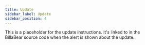 ```yaml
---
title: Update
sidebar_label: Update
sidebar_position: 4
---
```

This is a placeholder for the update instructions. It's linked to in the BillaBear source code when the alert is shown about the update.